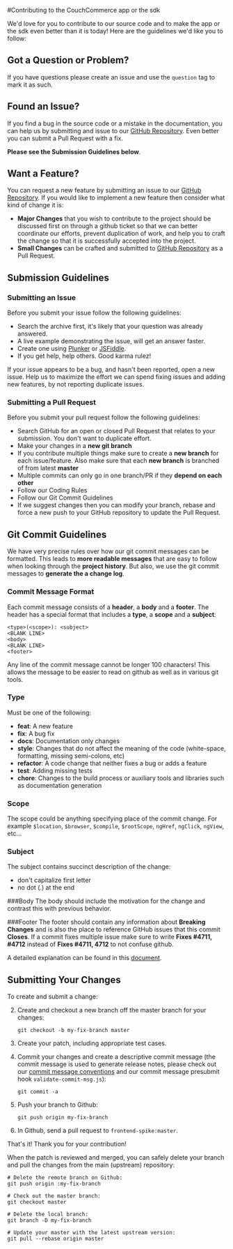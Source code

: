 #Contributing to the CouchCommerce app or the sdk

We'd love for you to contribute to our source code and to make the app or the sdk even better than it is
today! Here are the guidelines we'd like you to follow:

## Got a Question or Problem?

If you have questions please create an issue and use the `question` tag to mark it as such.

## Found an Issue?
If you find a bug in the source code or a mistake in the documentation, you can help us by
submitting and issue to our [GitHub Repository][github]. Even better you can submit a Pull Request
with a fix.

**Please see the Submission Guidelines below**.

## Want a Feature?
You can request a new feature by submitting an issue to our [GitHub Repository][github].  If you
would like to implement a new feature then consider what kind of change it is:

* **Major Changes** that you wish to contribute to the project should be discussed first on through a github ticket so that we can better coordinate our efforts, prevent
duplication of work, and help you to craft the change so that it is successfully accepted into the
project.
* **Small Changes** can be crafted and submitted to [GitHub Repository][github] as a Pull Request.

## Submission Guidelines

### Submitting an Issue
Before you submit your issue follow the following guidelines:

* Search the archive first, it's likely that your question was already answered.
* A live example demonstrating the issue, will get an answer faster.
* Create one using [Plunker][plunker] or [JSFiddle][jsfiddle].
* If you get help, help others. Good karma rulez!

If your issue appears to be a bug, and hasn't been reported, open a new issue.
Help us to maximize the effort we can spend fixing issues and adding new
features, by not reporting duplicate issues.

### Submitting a Pull Request
Before you submit your pull request follow the following guidelines:

* Search GitHub for an open or closed Pull Request that relates to your submission. You don't want
  to duplicate effort.
* Make your changes in a **new git branch**
* If you contribute multiple things make sure to create a **new branch** for each issue/feature. Also make sure that each **new branch** is branched of from latest **master**
* Multiple commits can only go in one branch/PR if they **depend on each other**
* Follow our Coding Rules
* Follow our Git Commit Guidelines
* If we suggest changes then you can modify your branch, rebase and force a new push to your GitHub
  repository to update the Pull Request.

## Git Commit Guidelines

We have very precise rules over how our git commit messages can be formatted.  This leads to **more
readable messages** that are easy to follow when looking through the **project history**.  But also,
we use the git commit messages to **generate the a change log**.

### Commit Message Format
Each commit message consists of a **header**, a **body** and a **footer**.  The header has a special
format that includes a **type**, a **scope** and a **subject**:

```
<type>(<scope>): <subject>
<BLANK LINE>
<body>
<BLANK LINE>
<footer>
```

Any line of the commit message cannot be longer 100 characters! This allows the message to be easier
to read on github as well as in various git tools.

### Type
Must be one of the following:

* **feat**: A new feature
* **fix**: A bug fix
* **docs**: Documentation only changes
* **style**: Changes that do not affect the meaning of the code (white-space, formatting, missing
  semi-colons, etc)
* **refactor**: A code change that neither fixes a bug or adds a feature
* **test**: Adding missing tests
* **chore**: Changes to the build process or auxiliary tools and libraries such as documentation
  generation

### Scope
The scope could be anything specifying place of the commit change. For example `$location`,
`$browser`, `$compile`, `$rootScope`, `ngHref`, `ngClick`, `ngView`, etc...

### Subject
The subject contains succinct description of the change:

* don't capitalize first letter
* no dot (.) at the end

###Body
The body should include the motivation for the change and contrast this with previous behavior.

###Footer
The footer should contain any information about **Breaking Changes** and is also the place to
reference GitHub issues that this commit **Closes**. If a commit fixes multiple issue make sure
to write **Fixes #4711, #4712** instead of **Fixes #4711, 4712** to not confuse github.


A detailed explanation can be found in this [document][commit-message-format].


## Submitting Your Changes

To create and submit a change:

2. Create and checkout a new branch off the master branch for your changes:

   ```shell
   git checkout -b my-fix-branch master
   ```

3. Create your patch, including appropriate test cases.

4. Commit your changes and create a descriptive commit message (the commit message is used to
   generate release notes, please check out our [commit message conventions](#commit-message-format)
   and our commit message presubmit hook `validate-commit-msg.js`):

   ```shell
   git commit -a
   ```

5. Push your branch to Github:

   ```shell
   git push origin my-fix-branch
   ```

6. In Github, send a pull request to `frontend-spike:master`.

That's it! Thank you for your contribution!

When the patch is reviewed and merged, you can safely delete your branch and pull the changes
from the main (upstream) repository:

```shell
# Delete the remote branch on Github:
git push origin :my-fix-branch

# Check out the master branch:
git checkout master

# Delete the local branch:
git branch -D my-fix-branch

# Update your master with the latest upstream version:
git pull --rebase origin master
```

[github]: https://github.com/couchcommerce/frontend-spike
[plunker]: http://plnkr.co/edit
[jsfiddle]: http://jsfiddle.net/
[commit-message-format]: https://docs.google.com/document/d/1QrDFcIiPjSLDn3EL15IJygNPiHORgU1_OOAqWjiDU5Y/edit#
